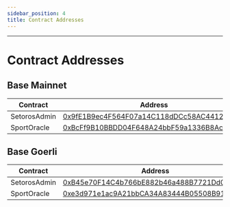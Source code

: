 ```yaml
---
sidebar_position: 4
title: Contract Addresses
---
```


<head>
    <title>Documentation | Contract Addresses</title>
    <meta name="title" property="og:title" content="Documentation | Contract Addresses" />
    <meta name="description" content="Documentation | Contract Addresses" />
    <meta name="description" property="og:description" content="Documentation | Contract Addresses" />
    <meta name="image" property="og:image" content="https://i.imgur.com/hOkIzdp.png" />
    <meta name="twitter:title" content="Setoros Protocol" />
    <meta name="twitter:description" content="Documentation | Contract Addresses" />
    <meta name="twitter:image" content="https://i.imgur.com/hOkIzdp.png"/>
    <meta name="twitter:card" content="summary_large_image" />
    <meta name="twitter:site" content="@setoros" />
</head>

---

# Contract Addresses

## Base Mainnet
| Contract | Address |
| -------- | ------- |
| SetorosAdmin | [0x9fE1B9ec4F564F07a14C118dDCc58AC44129e272](https://basescan.org/address/0x9fE1B9ec4F564F07a14C118dDCc58AC44129e272) |
| SportOracle | [0xBcFf9B10BBDD04F648A24bbF59a1336B8Ace93A9](https://basescan.org/address/0xBcFf9B10BBDD04F648A24bbF59a1336B8Ace93A9) |

## Base Goerli
| Contract | Address |
| -------- | ------- |
| SetorosAdmin | [0xB45e70F14C4b766bE882b46a488B7721Dd08821C](https://goerli.basescan.org/address/0xB45e70F14C4b766bE882b46a488B7721Dd08821C) |
| SportOracle | [0xe3d971e1ac9A21bbCA34A83444B05508B9168c90](https://goerli.basescan.org/address/0xe3d971e1ac9A21bbCA34A83444B05508B9168c90) |
